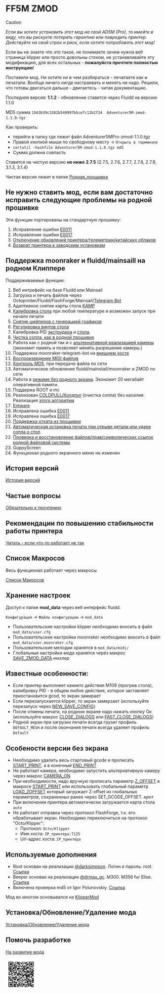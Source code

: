 # FF5M ZMOD

> [!CAUTION]
> *Если вы хотите установить этот мод на свой AD5M (Pro), то имейте в виду, что вы рискуете потерять гарантию или повредить принтер. Действуйте на свой страх и риск, если хотите попробовать этот мод!*
> 
> Если вы не знаете что это такое, не понимаете зачем нужна веб страница klipper или просто довольны стоком, не устанавливайте эту модификацию, для всех остальных - **пожалуйста прочтите полностью инструкцию**!
>
> Поставили мод. Ни хотите ни в чем разбираться - печатаете как и печатали. Вообще ничего нигде настраивать и менять не надо. Решили, что готовы двигаться дальше - двигаетесь - читая документацию.

Последняя версия: **1.1.2** - обновление ставится через Fluidd на версию 1.1.0

MD5 сумма `1563b39c3282b549997b5ce7c12b2f24  Adventurer5M-zmod-1.1.0.tgz`

Как проверить:
- перейти в папку где лежит файл Adventurer5MPro-zmod-1.1.0.tgz
- Правой кнопкой мыши по свободному месту -> `Открыть в терминале`
- `certutil -hashfile Adventurer5M-zmod-1.1.0.tgz md5`
- Сумма должна совпасть

Ставится на чистую версию **не ниже 2.7.5** (2.7.5, 2.7.6, 2.7.7, 2.7.8, 2.7.9, 3.1.3, 3.1.4)

Чистая версия лежит в папке [Родная_прошивка](https://github.com/ghzserg/zmod/tree/main/%D0%A0%D0%BE%D0%B4%D0%BD%D0%B0%D1%8F_%D0%BF%D1%80%D0%BE%D1%88%D0%B8%D0%B2%D0%BA%D0%B0)

## Не нужно ставить мод, если вам достаточно исправить следующие проблемы на родной прошивке

Эти функции портированы на стандартную прошивку:
1. Исправление ошибки [E0011](https://github.com/ghzserg/zmod/wiki/Macros#fix_e0011)
2. Исправление ошибки [E0017](https://github.com/ghzserg/zmod/wiki/Macros#fix_e0017)
3. [Отключение обновлений принтера/телеметрии/китайских облаков](https://github.com/ghzserg/zmod/wiki/Macros#china_cloud)
4. [Возврат принтера к заводским установкам](https://github.com/ghzserg/zmod/wiki/Setup#%D0%B2%D0%BE%D0%B7%D0%B2%D1%80%D0%B0%D1%82-%D0%BF%D1%80%D0%B8%D0%BD%D1%82%D0%B5%D1%80%D0%B0-%D0%BA-%D0%B7%D0%B0%D0%B2%D0%BE%D0%B4%D1%81%D0%BA%D0%B8%D0%BC-%D1%83%D1%81%D1%82%D0%B0%D0%BD%D0%BE%D0%B2%D0%BA%D0%B0%D0%BC-%D0%BD%D0%B5%D0%BE%D0%B1%D1%85%D0%BE%D0%B4%D0%B8%D0%BC%D0%BE-%D0%B4%D0%BB%D1%8F-%D1%83%D1%81%D1%82%D0%B0%D0%BD%D0%BE%D0%B2%D0%BA%D0%B8-%D0%BC%D0%BE%D0%B4%D0%B0)

## Поддержка moonraker и fluidd/mainsaill на родном Клиппере
Поддерживаемые функции:
1. Веб интрефейс на базе Fluidd или Mainsail
2. Загрузка и печать файлов через Octoprinter/Fluidd/FlashForge/Mainsail/[Telegram Bot](https://github.com/ghzserg/zmod/wiki/Macros#telegram-bot)
3. Адаптивное снятие карты стола [KAMP](https://github.com/ghzserg/zmod/wiki/Macros#kamp)
4. [Калибровка стола](https://github.com/ghzserg/zmod/wiki/Macros#auto_full_bed_level) при любой температуре и возможен запуск при начале печати
5. [Снятие шейперов c генерацией графиков](https://github.com/ghzserg/zmod/wiki/Macros#zshaper)
6. [Регулировка винтов стола](https://github.com/ghzserg/zmod/wiki/Macros#bed_level_screws_tune)
7. Калибровка PID [экструдера](https://github.com/ghzserg/zmod/wiki/Macros#pid_tune_extruder) и [стола](https://github.com/ghzserg/zmod/wiki/Macros#pid_tune_bed).
8. [Чистка сопла, как в родной прошивке](https://github.com/ghzserg/zmod/wiki/Macros#clear_noize)
9. Работа как с родной так и с [альтернативной реализацией камеры](https://github.com/ghzserg/zmod/wiki/Macros#camera_on) (экономит память и позволяет менять разрешение камеры.)
10. Поддержка moonraker-telegram-bot на [внешнем хосте](https://github.com/ghzserg/zmod/wiki/Macros#telegram-bot)
11. [Воспроизведение MIDI файлов](https://github.com/ghzserg/zmod/wiki/Macros#play_midi)
12. [Контроль MD5](https://github.com/ghzserg/zmod/wiki/Macros#check_md5), при передаче файла по сети 
13. Автоматическое обновление fluidd/mainstail/moonraker и ZMOD по сети
14. Работа в [режиме без родного экрана](https://github.com/ghzserg/zmod/wiki/Macros#display_off). Экономит 20 мегабайт оперативной памяти.
15. Поддержа ROOT и mc
16. Реализован [COLDPULL/Колдпул](https://github.com/ghzserg/zmod/wiki/Macros#coldpull) (очистка сопла) без насилия. Реализация [этого алгоритма](https://t.me/FF_5M_5M_Pro/2836/447172)
17. [Entware](https://github.com/ghzserg/zmod/wiki/FAQ#%D0%B2-zmod-%D0%B2%D1%85%D0%BE%D0%B4%D0%B8%D1%82-entware---%D0%BA%D0%B0%D0%BA-%D0%B8%D0%BC-%D0%B2%D0%BE%D1%81%D0%BF%D0%BE%D0%BB%D1%8C%D0%B7%D0%BE%D0%B2%D0%B0%D1%82%D1%8C%D1%81%D1%8F)
18. Исправлена ошибка [E0011](https://github.com/ghzserg/zmod/wiki/Macros#fix_e0011)
19. Исправлена ошибка [E0017](https://github.com/ghzserg/zmod/wiki/Macros#fix_e0017)
20. [Поддержка отката из прошивки](https://github.com/ghzserg/zmod/wiki/FAQ#%D1%87%D1%82%D0%BE-%D1%82%D0%B0%D0%BA%D0%BE%D0%B5-%D0%BE%D1%82%D0%BA%D0%B0%D1%82-%D0%B8%D0%B7-%D0%BF%D1%80%D0%BE%D1%88%D0%B8%D0%B2%D0%BA%D0%B8)
21. [Автоматическая остановка печати при отрыве детали или ударе сопла о стол](https://github.com/ghzserg/zmod/wiki/Macros#nozzle_control).
22. [Проверка и восстановление файлов/прав/символических ссылок родной файловой системы](https://github.com/ghzserg/zmod/wiki/Macros#check_system)
23. GuppyScreen
24. Функционал родного экранного меню не изменен

## История версий
[История версий](https://github.com/ghzserg/zmod/wiki/Changelog)

## Частые вопросы

[Обязательно к прочтению](https://github.com/ghzserg/zmod/wiki/FAQ)

## Рекомендации по повышению стабильности работы принтера

[Читать - если что-то работает не так](https://github.com/ghzserg/zmod/wiki/Recomendations)

## Список Макросов

Весь функционал работает через макросы

[Список Макросов](https://github.com/ghzserg/zmod/wiki/Macros)

## Хранение настроек
Доступ к папке **mod_data** через веб интерфейс fluidd. 

`Конфигурация` -> `Файлы конфигурации` -> `mod_data`

- Пользовательские настройки klipper необходимо вносить в файл `mod_data/user.cfg`
- Пользовательские настройки moonraker необходимо вносить в файл `mod_data/user.moonraker.cfg`
- Пользовательские мелодии хранятся в `mod_data/midi/`
- Глобальные настройки мода хранятся через макрос [SAVE_ZMOD_DATA](https://github.com/ghzserg/zmod/wiki/Macros#save_zmod_data) *нюхлер*

## Известные особенности:
- Если принтер выполняет какието действия M109 (прогрев стола), калибровку PID - в общем любое  действие, которое заставляет приостановится gcod, то экран замирает
- Если перезапускается klipper, то экран замерзает (используйте перезапуск через [NEW_SAVE_CONFIG](https://github.com/ghzserg/zmod/wiki/Macros#new_save_config))
- После отмены печати, на родном экране надо нажать кнопку Ок (используйте макрос [CLOSE_DIALOGS](https://github.com/ghzserg/zmod/wiki/Macros#close_dialogs) или [FAST_CLOSE_DIALOGS](https://github.com/ghzserg/zmod/wiki/Macros#fast_close_dialogs))
- Родной экран при загрузки печати всегда грузит профиль `DEFAULT_MESH` и после окончания печати всегда удаляет профиль `Default`

## Особености версии без экрана
- Необходимо удалить весь стартовый gcode и прописать [START_PRINT](https://github.com/ghzserg/zmod/wiki/Macros#start_print), а в конечный [END_PRINT](https://github.com/ghzserg/zmod/wiki/Macros#end_print)
- Не работает камера, необходимо запустить альтернативную камеру через макрос [CAMERA_ON](https://github.com/ghzserg/zmod/wiki/Macros#camera_on)
- При необходимости, надо вручную прописать параметр [Z_OFFSET](https://github.com/ghzserg/zmod/wiki/Macros#%D1%8D%D1%82%D0%BE-%D0%BD%D0%B5-%D0%BF%D0%B0%D1%80%D0%B0%D0%BC%D0%B5%D1%82%D1%80%D1%8B-start_print-%D1%8D%D1%82%D0%BE-%D0%B3%D0%BB%D0%BE%D0%B1%D0%B0%D0%BB%D1%8C%D0%BD%D1%8B%D0%B5-%D1%84%D0%BB%D0%B0%D0%B3%D0%B8%D0%BF%D0%B0%D1%80%D0%B0%D0%BC%D0%B5%D1%82%D1%80%D1%8B-%D0%BA%D0%BE%D1%82%D0%BE%D1%80%D1%8B%D0%B5-%D1%81%D1%82%D0%B0%D0%B2%D0%B8%D1%82%D1%81%D1%8F-%D1%87%D0%B5%D1%80%D0%B5%D0%B7-save_zmod_data) в макросе [START_PRINT](https://github.com/ghzserg/zmod/wiki/Macros#start_print) или использовать глобальный параметр [LOAD_ZOFFSET](https://github.com/ghzserg/zmod/wiki/Macros#load_zoffset) который загружает Z-offset из глобальных параметров, сохраненных ранее через SET_GCODE_OFFSET. *крот*
- При включении принтера автоматически загружается карта стола `auto`
- Не работает отправка через протокол FlashForge, т.к. его обрабатывает экран.
  Необходимо переключиться на протокол "Octo/Klipper":
  - Протокол: `Octo/Klipper`
  - Имя хоста: `IP_принтера:7125`
  - Url-адрес хоста: `IP_принтера`
 
## Используемые дополнения

- Root основан на реализации [@darksimpson](https://t.me/darksimpson). Логин и пароль: root. [Ссылка](https://t.me/c/2000598629/12695/186253)
- Beeper основан на реализации [@drmax_gc](https://t.me/drmax_gc). M300. M356 fur Elise. [Ссылка](https://t.me/FF_5M_5M_Pro/1/333800)
- Включена проверка md5 от Igor Polunovskiy. [Ссылка](https://t.me/FF_5M_5M_Pro/12695/272417)

Мод во многом основывался на [KlipperMod](https://github.com/xblax/flashforge_ad5m_klipper_mod/)

## Установка/Обновление/Удаление мода

[Установка/Обновление/Удаление мода](https://github.com/ghzserg/zmod/wiki/Setup)

## Помочь разработке

[На развитие мода](https://vtb.paymo.ru/collect-money/?transaction=f274b4b2-cc14-4164-ae60-ca0f7c384f0a)

<a href="https://vtb.paymo.ru/collect-money/?transaction=f274b4b2-cc14-4164-ae60-ca0f7c384f0a"><img src="https://raw.githubusercontent.com/ghzserg/zmod/refs/heads/main/VTB.jpg" width="100" alt="QR"></a>
